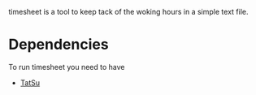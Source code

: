 timesheet is a tool to keep tack of the woking hours in a simple text file.

# Dependencies

To run timesheet you need to have 

- [TatSu][1]

[1]: https://pypi.python.org/pypi/tatsu
